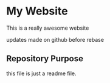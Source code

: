 # My Website

This is a really awesome website

updates made on github before rebase

## Repository Purpose

this file is just a readme file.
